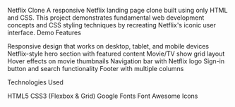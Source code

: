 Netflix Clone
A responsive Netflix landing page clone built using only HTML and CSS. This project demonstrates fundamental web development concepts and CSS styling techniques by recreating Netflix's iconic user interface.
Demo Features

Responsive design that works on desktop, tablet, and mobile devices
Netflix-style hero section with featured content
Movie/TV show grid layout
Hover effects on movie thumbnails
Navigation bar with Netflix logo
Sign-in button and search functionality
Footer with multiple columns

Technologies Used

HTML5
CSS3 (Flexbox & Grid)
Google Fonts
Font Awesome Icons
